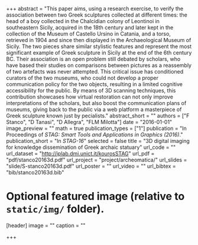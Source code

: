 +++
abstract = "This paper aims, using a research exercise, to verify the association between two Greek sculptures collected at different times: the head of a boy collected in the Chalcidian colony of Leontinoi in southeastern Sicily, acquired in the 18th century and later kept in the collection of the Museum of Castello Ursino in Catania, and a torso, retrieved in 1904 and since then displayed in the Archaeological Museum of Sicily. The two pieces share similar stylistic features and represent the most significant example of Greek sculpture in Sicily at the end of the 6th century BC. Their association is an open problem still debated by scholars, who have based their studies on comparisons between pictures as a reassembly of two artefacts was never attempted. This critical issue has conditioned curators of the two museums, who could not develop a proper communication policy for the two objects, resulting in a limited cognitive accessibility for the public. By means of 3D scanning techniques, this contribution showcases how virtual restoration can not only improve interpretations of the scholars, but also boost the communication plans of museums, giving back to the public via a web platform a masterpiece of Greek sculpture known just by pecialists."
abstract_short = ""
authors = ["F Stanco", "D Tanasi", "D Allegra", "FLM Milotta"]
date = "2016-01-01"
image_preview = ""
math = true
publication_types = ["1"]
publication = "In Proceedings of *STAG: Smart Tools and Applications in Graphics (2016)*."
publication_short = "In *STAG-16*"
selected = false
title = "3D digital imaging for knowledge dissemination of Greek archaic statuary"
url_code = ""
url_dataset = "http://iplab.dmi.unict.it/kourosSTAG"
url_pdf = "pdf/stanco20163d.pdf"
url_project = "project/archeomatica/"
url_slides = "slide/S-stanco20163d.pdf"
url_poster = ""
url_video = ""
url_bibtex = "bib/stanco20163d.bib"

# Optional featured image (relative to `static/img/` folder).
[header]
image = ""
caption = ""

+++